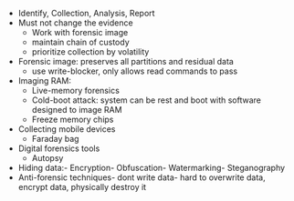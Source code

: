 - Identify, Collection, Analysis, Report
- Must not change the evidence
	- Work with forensic image
	- maintain chain of custody
	- prioritize collection by volatility
- Forensic image: preserves all partitions and residual data
	- use write-blocker, only allows read commands to pass
- Imaging RAM:
	- Live-memory forensics
	- Cold-boot attack: system can be rest and boot with software designed to image RAM
	- Freeze memory chips
- Collecting mobile devices
	- Faraday bag
- Digital forensics tools
	- Autopsy
- Hiding data:- Encryption- Obfuscation- Watermarking- Steganography
- Anti-forensic techniques- dont write data- hard to overwrite data, encrypt data, physically destroy it